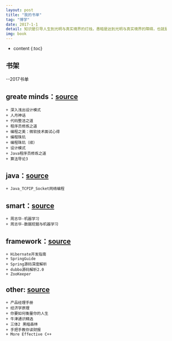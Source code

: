 ```yaml
---
layout: post
title: "我的书单"
tag: "博学"
date: 2017-1-1
detail: 知识是引导人生到光明与真实境界的灯烛，愚暗是达到光明与真实境界的障碍，也就是人生发展的障碍。——李大钊
img: book
---
```


* content
{:toc}


## 书架

--2017书单

## greate minds：[source](https://github.com/camda/mybook/tree/master/minds)  
	+ 深入浅出设计模式
	+ 人月神话
	+ 代码整洁之道
	+ 程序员修炼之道
	+ 编程之美：微软技术面试心得
	+ 编程珠玑
	+ 编程珠玑（续）
	+ 设计模式
	+ Java程序员修炼之道
	+ 算法导论3

## java：[source](https://github.com/camda/mybook/tree/master/java)
	+ Java_TCPIP_Socket网络编程

## smart：[source](https://github.com/camda/mybook/tree/master/smart)
	+ 周志华-机器学习
	+ 周志华-数据挖掘与机器学习

## framework：[source](https://github.com/camda/mybook/tree/master/framework)
	+ Hibernate开发指南
	+ SpringGuide
	+ Spring源码深度解析
	+ dubbo源码解析2.0
	+ ZooKeeper
	
## other: [source](https://github.com/camda/mybook/tree/master/other)
	+ 产品经理手册
	+ 经济学原理
	+ 你要如何衡量你的人生
	+ 牛津通识精选
	+ 三体2 黑暗森林
	+ 手把手教你读财报
	+ More Effective C++
